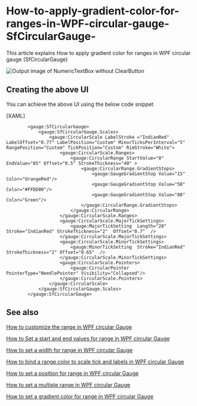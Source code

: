 # How-to-apply-gradient-color-for-ranges-in-WPF-circular-gauge-SfCircularGauge-
This article explains How to apply gradient color for ranges in WPF circular gauge (SfCircularGauge)

![Output image of NumericTextBox without ClearButton](Outputs/NumericTextBoxWithoutClearButton.png)
 
## Creating the above UI

You can achieve the above UI using the below code snippet

[XAML]

```
        <gauge:SfCircularGauge>
            <gauge:SfCircularGauge.Scales>
                <gauge:CircularScale LabelStroke ="IndianRed" LabelOffset="0.77" LabelPosition="Custom" MinorTicksPerInterval="5" RangePosition="Custom" TickPosition="Custom" RimStroke="White">
                    <gauge:CircularScale.Ranges>
                        <gauge:CircularRange StartValue="0" EndValue="85" Offset="0.5" StrokeThickness="40" >
                            <gauge:CircularRange.GradientStops>
                                <gauge:GaugeGradientStop Value="15" Color="OrangeRed"/>
                                <gauge:GaugeGradientStop Value="50" Color="#FFDD00"/>
                                <gauge:GaugeGradientStop Value="80" Color="Green"/>
                            </gauge:CircularRange.GradientStops>
                        </gauge:CircularRange>
                    </gauge:CircularScale.Ranges>
                    <gauge:CircularScale.MajorTickSettings>
                        <gauge:MajorTickSetting  Length="20" Stroke="IndianRed" StrokeThickness="2"  Offset="0.7"  />
                    </gauge:CircularScale.MajorTickSettings>
                    <gauge:CircularScale.MinorTickSettings>
                        <gauge:MinorTickSetting  Stroke="IndianRed"  StrokeThickness="2" Offset="0.65"  />
                    </gauge:CircularScale.MinorTickSettings>
                    <gauge:CircularScale.Pointers>
                        <gauge:CircularPointer PointerType="NeedlePointer" Visibility="Collapsed"/>
                    </gauge:CircularScale.Pointers>
                </gauge:CircularScale>
            </gauge:SfCircularGauge.Scales>
        </gauge:SfCircularGauge>
```

## See also

[How to customize the range in WPF circular Gauge](https://help.syncfusion.com/wpf/radial-gauge/ranges#range-customization)

[How to Set a start and end values for range in WPF circular Gauge](https://help.syncfusion.com/wpf/radial-gauge/ranges?cs-save-lang=1&&cs-lang=csharp)

[How to set a width for range in WPF circular Gauge](https://help.syncfusion.com/wpf/radial-gauge/ranges?cs-save-lang=1&&cs-lang=csharp)

[How to bind a range color to scale tick and labels in WPF circular Gauge](https://help.syncfusion.com/wpf/radial-gauge/ranges?cs-save-lang=1&cs-lang=csharp#binding-range-color-to-scale-tick-and-labels)

[How to set a position for range in WPF circular Gauge](https://help.syncfusion.com/wpf/radial-gauge/ranges?cs-save-lang=1&cs-lang=csharp#setting-a-position-for-range)

[How to set a multiple range in WPF circular Gauge](https://help.syncfusion.com/wpf/radial-gauge/ranges?cs-save-lang=1&cs-lang=csharp#setting-a-multiple-ranges)

[How to set a gradient color for range in WPF circular Gauge](https://help.syncfusion.com/wpf/radial-gauge/ranges?cs-save-lang=1&cs-lang=csharp#setting-gradient-color-for-range)


